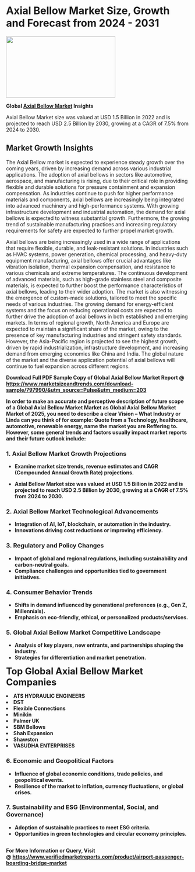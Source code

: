 <H1>Axial Bellow Market Size, Growth and Forecast from 2024 - 2031</H1><img class="aligncenter size-medium wp-image-584254" src="https://thirdeyenews.in/wp-content/uploads/2024/09/Global-Market-Research-300x168.jpeg" alt="" width="300" height="168" /><p><strong>Global&nbsp;<a href="https://www.marketsizeandtrends.com/download-sample/797990/&amp;utm_source=Pulse&amp;utm_medium=203">Axial Bellow Market</a> Insights</strong></p><p>Axial Bellow Market size was valued at USD 1.5 Billion in 2022 and is projected to reach USD 2.5 Billion by 2030, growing at a CAGR of 7.5% from 2024 to 2030.</p><p><h2>Market Growth Insights</h2> <p>The Axial Bellow market is expected to experience steady growth over the coming years, driven by increasing demand across various industrial applications. The adoption of axial bellows in sectors like automotive, aerospace, and manufacturing is rising, due to their critical role in providing flexible and durable solutions for pressure containment and expansion compensation. As industries continue to push for higher performance materials and components, axial bellows are increasingly being integrated into advanced machinery and high-performance systems. With growing infrastructure development and industrial automation, the demand for axial bellows is expected to witness substantial growth. Furthermore, the growing trend of sustainable manufacturing practices and increasing regulatory requirements for safety are expected to further propel market growth.</p> <p><strong></strong></p> <p>Axial bellows are being increasingly used in a wide range of applications that require flexible, durable, and leak-resistant solutions. In industries such as HVAC systems, power generation, chemical processing, and heavy-duty equipment manufacturing, axial bellows offer crucial advantages like vibration isolation, thermal expansion compensation, and resistance to various chemicals and extreme temperatures. The continuous development of advanced materials, such as high-grade stainless steel and composite materials, is expected to further boost the performance characteristics of axial bellows, leading to their wider adoption. The market is also witnessing the emergence of custom-made solutions, tailored to meet the specific needs of various industries. The growing demand for energy-efficient systems and the focus on reducing operational costs are expected to further drive the adoption of axial bellows in both established and emerging markets. In terms of regional growth, North America and Europe are expected to maintain a significant share of the market, owing to the presence of key manufacturing industries and stringent safety standards. However, the Asia-Pacific region is projected to see the highest growth, driven by rapid industrialization, infrastructure development, and increasing demand from emerging economies like China and India. The global nature of the market and the diverse application potential of axial bellows will continue to fuel expansion across different regions.</p> <p><strong></p><p><span class=""><strong>Download Full PDF Sample Copy of Global Axial Bellow Market Report</strong> @ <a href="https://www.marketsizeandtrends.com/download-sample/797990/&amp;utm_source=Pulse&amp;utm_medium=203" target="_blank">https://www.marketsizeandtrends.com/download-sample/797990/&amp;utm_source=Pulse&amp;utm_medium=203</a></span></p><p>In order to make an accurate and perceptive description of future scope of a Global&nbsp;Axial Bellow Market Market as Global&nbsp;Axial Bellow Market Market of 2025, you need to describe a clear Vision &ndash; What Industry or Linda can you think of for example: Quote from a Technology, healthcare, automotive, renewable energy, name the market you are Reffering to. However, some general trends and factors usually impact market reports and their future outlook include:</p><h3>1.&nbsp;<strong>Axial Bellow Market Growth Projections</strong></h3><ul><li>Examine market size trends, revenue estimates and CAGR (Compounded Annual Growth Rate) projections.</li><li><p>Axial Bellow Market size was valued at USD 1.5 Billion in 2022 and is projected to reach USD 2.5 Billion by 2030, growing at a CAGR of 7.5% from 2024 to 2030.</p></li></ul><h3>2.&nbsp;<strong>Axial Bellow Market Technological Advancements</strong></h3><ul><li>Integration of AI, IoT, blockchain, or automation in the industry.</li><li>Innovations driving cost reductions or improving efficiency.</li></ul><h3>3.&nbsp;<strong>Regulatory and Policy Changes</strong></h3><ul><li>Impact of global and regional regulations, including sustainability and carbon-neutral goals.</li><li>Compliance challenges and opportunities tied to government initiatives.</li></ul><h3>4.&nbsp;<strong>Consumer Behavior Trends</strong></h3><ul><li>Shifts in demand influenced by generational preferences (e.g., Gen Z, Millennials).</li><li>Emphasis on eco-friendly, ethical, or personalized products/services.</li></ul><h3>5.&nbsp;<strong>Global Axial Bellow Market Competitive Landscape</strong></h3><ul><li>Analysis of key players, new entrants, and partnerships shaping the industry.</li><li>Strategies for differentiation and market penetration.</li></ul><p data-pm-slice="1 1 []"><span style="color: inherit; font-family: inherit; font-size: 25px;">Top Global Axial Bellow Market Companies</span></p><div class="" data-test-id=""><p><li>ATS HYDRAULIC ENGINEERS</li><li> DST</li><li> Flexible Connections</li><li> Minikin</li><li> Palmer UK</li><li> SBM Bellows</li><li> Shah Expansion</li><li> Shawston</li><li> VASUDHA ENTERPRISES</li></p></div><h3>6.&nbsp;<strong>Economic and Geopolitical Factors</strong></h3><ul><li>Influence of global economic conditions, trade policies, and geopolitical events.</li><li>Resilience of the market to inflation, currency fluctuations, or global crises.</li></ul><h3>7.&nbsp;<strong>Sustainability and ESG (Environmental, Social, and Governance)</strong></h3><ul><li>Adoption of sustainable practices to meet ESG criteria.</li><li>Opportunities in green technologies and circular economy principles.</li></ul><h2><strong style="font-size: 14px;">For More Information or Query, Visit @&nbsp;</strong><a style="background-color: #ffffff; font-size: 14px;" href="https://www.marketsizeandtrends.com/report/axial-bellow-market/" target="_blank">https://www.verifiedmarketreports.com/product/airport-passenger-boarding-bridge-market</a></h2>
